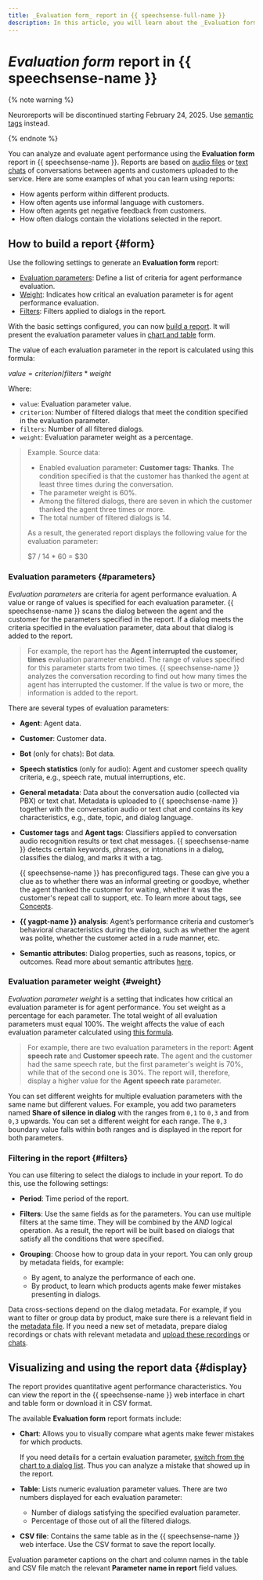 ```yaml
---
title: _Evaluation form_ report in {{ speechsense-full-name }}
description: In this article, you will learn about the _Evaluation form_ report in {{ speechsense-name }}, how it is generated, how it displays data, and how to use it.
---
```


# _Evaluation form_ report in {{ speechsense-name }}

{% note warning %}

Neuroreports will be discontinued starting February 24, 2025. Use [semantic tags](../tags.md#sense-tags) instead.

{% endnote %}

You can analyze and evaluate agent performance using the **Evaluation form** report in {{ speechsense-name }}. Reports are based on [audio files](../../operations/data/upload-data.md) or [text chats](../../operations/data/upload-chat-text.md) of conversations between agents and customers uploaded to the service. Here are some examples of what you can learn using reports:

* How agents perform within different products.
* How often agents use informal language with customers.
* How often agents get negative feedback from customers.
* How often dialogs contain the violations selected in the report.

## How to build a report {#form}

Use the following settings to generate an **Evaluation form** report:

* [Evaluation parameters](#parameters): Define a list of criteria for agent performance evaluation.
* [Weight](#weight): Indicates how critical an evaluation parameter is for agent performance evaluation.
* [Filters](#filters): Filters applied to dialogs in the report.

With the basic settings configured, you can now [build a report](../../operations/data/manage-reports.md#build-an-evaluation-form). It will present the evaluation parameter values in [chart and table](#display) form.

The value of each evaluation parameter in the report is calculated using this formula:

$value = criterion / filters * weight$

Where:

* `value`: Evaluation parameter value.
* `criterion`: Number of filtered dialogs that meet the condition specified in the evaluation parameter.
* `filters`: Number of all filtered dialogs.
* `weight`: Evaluation parameter weight as a percentage.

> Example. Source data:
>
> * Enabled evaluation parameter: **Customer tags: Thanks**. The condition specified is that the customer has thanked the agent at least three times during the conversation.
> * The parameter weight is 60%.
> * Among the filtered dialogs, there are seven in which the customer thanked the agent three times or more.
> * The total number of filtered dialogs is 14.
>
> As a result, the generated report displays the following value for the evaluation parameter:
>
> $7 / 14 * 60 = $30

### Evaluation parameters {#parameters}

_Evaluation parameters_ are criteria for agent performance evaluation. A value or range of values is specified for each evaluation parameter. {{ speechsense-name }} scans the dialog between the agent and the customer for the parameters specified in the report. If a dialog meets the criteria specified in the evaluation parameter, data about that dialog is added to the report.

> For example, the report has the **Agent interrupted the customer, times** evaluation parameter enabled. The range of values specified for this parameter starts from two times. {{ speechsense-name }} analyzes the conversation recording to find out how many times the agent has interrupted the customer. If the value is two or more, the information is added to the report.

There are several types of evaluation parameters:

* **Agent**: Agent data.
* **Customer**: Customer data.
* **Bot** (only for chats): Bot data.
* **Speech statistics** (only for audio): Agent and customer speech quality criteria, e.g., speech rate, mutual interruptions, etc.
* **General metadata**: Data about the conversation audio (collected via PBX) or text chat. Metadata is uploaded to {{ speechsense-name }} together with the conversation audio or text chat and contains its key characteristics, e.g., date, topic, and dialog language.
* **Customer tags** and **Agent tags**: Classifiers applied to conversation audio recognition results or text chat messages. {{ speechsense-name }} detects certain keywords, phrases, or intonations in a dialog, classifies the dialog, and marks it with a tag.

   {{ speechsense-name }} has preconfigured tags. These can give you a clue as to whether there was an informal greeting or goodbye, whether the agent thanked the customer for waiting, whether it was the customer's repeat call to support, etc. To learn more about tags, see [Concepts](../../../speechsense/concepts/tags.md).

* **{{ yagpt-name }} analysis**: Agent’s performance criteria and customer’s behavioral characteristics during the dialog, such as whether the agent was polite, whether the customer acted in a rude manner, etc.
* **Semantic attributes**: Dialog properties, such as reasons, topics, or outcomes. Read more about semantic attributes [here](sense-attributes.md).

### Evaluation parameter weight {#weight}

_Evaluation parameter weight_ is a setting that indicates how critical an evaluation parameter is for agent performance. You set weight as a percentage for each parameter. The total weight of all evaluation parameters must equal 100%. The weight affects the value of each evaluation parameter calculated using [this formula](#form).

> For example, there are two evaluation parameters in the report: **Agent speech rate** and **Customer speech rate**. The agent and the customer had the same speech rate, but the first parameter's weight is 70%, while that of the second one is 30%. The report will, therefore, display a higher value for the **Agent speech rate** parameter.

You can set different weights for multiple evaluation parameters with the same name but different values. For example, you add two parameters named **Share of silence in dialog** with the ranges from `0,1` to `0,3` and from `0,3` upwards. You can set a different weight for each range. The `0,3` boundary value falls within both ranges and is displayed in the report for both parameters.

### Filtering in the report {#filters}

You can use filtering to select the dialogs to include in your report. To do this, use the following settings:

* **Period**: Time period of the report.
* **Filters**: Use the same fields as for the parameters. You can use multiple filters at the same time. They will be combined by the _AND_ logical operation. As a result, the report will be built based on dialogs that satisfy all the conditions that were specified.
* **Grouping**: Choose how to group data in your report. You can only group by metadata fields, for example:

   * By agent, to analyze the performance of each one.
   * By product, to learn which products agents make fewer mistakes presenting in dialogs.

Data cross-sections depend on the dialog metadata. For example, if you want to filter or group data by product, make sure there is a relevant field in the [metadata file](../../../speechsense/quickstart.md#set-space). If you need a new set of metadata, prepare dialog recordings or chats with relevant metadata and [upload these recordings](../../../speechsense/operations/data/upload-data.md) or [chats](../../../speechsense/operations/data/upload-chat-text.md).

## Visualizing and using the report data {#display}

The report provides quantitative agent performance characteristics. You can view the report in the {{ speechsense-name }} web interface in chart and table form or download it in CSV format.

The available **Evaluation form** report formats include:

* **Chart**: Allows you to visually compare what agents make fewer mistakes for which products.

   If you need details for a certain evaluation parameter, [switch from the chart to a dialog list](../../operations/data/manage-reports.md#go-to-a-dialog). Thus you can analyze a mistake that showed up in the report.

* **Table**: Lists numeric evaluation parameter values. There are two numbers displayed for each evaluation parameter:

   * Number of dialogs satisfying the specified evaluation parameter.
   * Percentage of those out of all the filtered dialogs.


* **CSV file**: Contains the same table as in the {{ speechsense-name }} web interface. Use the CSV format to save the report locally.

Evaluation parameter captions on the chart and column names in the table and CSV file match the relevant **Parameter name in report** field values.
